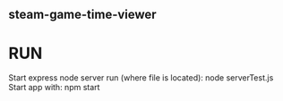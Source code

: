 ## steam-game-time-viewer

# RUN
  Start express node server run (where file is located): node serverTest.js  
  Start app with: npm start
